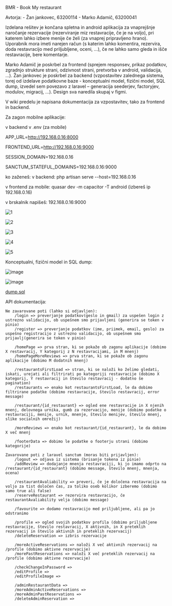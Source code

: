 BMR - Book My restaurant

Avtorja:
    -   Žan jankovec, 63200114
    -   Marko Adamič, 63200041

Izdelana rešitev je končana spletna in android aplikacija za vnaprejšnje naročanje rezervacije (rezerviranje miz restavracije, če je na voljo), pri katerem lahko izbere menije če želi (za vnaprej pripravljeno hrano). Uporabnik mora imeti narejen račun (s katerim lahko komentira, rezervira, doda restavracijo med priljubljene, oceni, …), če ne lahko samo gleda in išče restavracije, bere komentarje.

Marko Adamič je poskrbel za frontend (sprejem responsev, prikaz podatkov, zgradnjo strukture strani, odzivnost strani, pretvorba v android, validacija, ...).
Žan jankovec je poskrbel za backend (vzpostavitev zalednega sistema, torej od izdelave podatkovne baze - konceptualni model, fizični model, SQL dump, izvedel sem povezavo z laravel – generacija seederjev, factoryjev, modulov, migracij, ...).
Design sva naredila skupaj v figmi.

V wiki predelu je napisana dokumentacija za vzpostavitev, tako za frontend in backend.

Za zagon mobilne aplikacije: 

v backend v .env (za mobile)

APP_URL=http://192.168.0.16:8000

FRONTEND_URL=http://192.168.0.16:9000

SESSION_DOMAIN=192.168.0.16

SANCTUM_STATEFUL_DOMAINS=192.168.0.16:9000


ko zaženeš:
v backend: php artisan serve --host=192.168.0.16

v frontend za mobile: quasar dev -m capacitor -T android (izbereš ip 192.168.0.16)

v brskalnik napišeš: 192.168.0.16:9000


![1](/uploads/8059b7d351c9ad10b7650e930b13675b/1.PNG)

![2](/uploads/441a8f56fd8a2964b0c9a1b3abd77926/2.PNG)

![3](/uploads/6aabd23f98eb315d9f54dd3526b2fbec/3.PNG)

![4](/uploads/9c8897456d1cc180937f312092a311cc/4.PNG)

![5](/uploads/5502517c40402fe4073605af5bbc2606/5.PNG)


Konceptualni, fizični model in SQL dump:

![image](/uploads/76c3ca1823d00742de96500e1b0e425a/image.png)

![image](/uploads/5ffca4af2e0a14ad843201d202f0f962/image.png)

[dump.sql](/uploads/89a4beae5a2bc50c1bd997dbc79fb19a/dump.sql)

API dokumentacija:
```
Ne zavarovane poti (lahko si odjavljen):
    /login => preverjanje podatkov(geslo in gmail) za uspešen login z ustrezno validacijo, ob uspešnem smo prijavljeni (generira se token v pinio)
    /register => preverjanje podatkov (ime, priimek, email, geslo) za uspešno registracijo z ustrezno validacijo, ob uspešnem smo prijavlj(generira se token v pinio)

    /homePage => prva stran, ki se pokaže ob zagonu aplikacije (dobimo X restavracij, Y kategorij z N restavracijami, in M mnenj)
    /homePageMoreReviews => prva stran, ki se pokaže ob zagonu aplikacije (dobimo M dodatnih mnenj)

    /restaurantsFirstLoad => stran, ki se naloži ko želimo gledati, iskati, urejati ali filtrirati po kategoriji restavracije (dobimo X kategorij, Y restavracij in število restavracij - dodatno še pagination)
    /restaurants => enako kot restaurantsFirstLoad, le da dobimo filtrirane podatke (dobimo restavracije, število restavracij, error message)

    /restaurant/{id_restaurant} => ogled ene restavracije in X njenih mnenj, delovnega urnika, gumb za rezervacijo, menije (dobimo podatke o restavraciji, menije, urnik, mnenje, število menijev, število mnenj, slike socialnih omrežij)

    /moreReviews => enako kot restaurant/{id_restaurant}, le da dobimo X več mnenj

    /footerData => dobimo le podatke o footerju strani (dobimo kategorije)

Zavarovane poti z laravel sanctum (moras biti prijavljen):
    /logout => odjava iz sistema (brisanje tokena iz pinie)
    /addReview => dodajanje mnenja restavraciji, ki jo imamo odprto na  /restaurant/{id_restaurant} (dobimo message, število mnenj, mnenja, ocena)

    /restaurantAvaliability => preveri, če je določena restavracija na voljo za tist določen čas, za toliko oseb kolikor izberemo (dobimo samo true ali false)
    /reserveRestaurant => rezervira restavracijo, če restaurantAvaliability velja (dobimo message)

    /favourite => dodamo restavracijo med priljubljene, ali pa jo odstranimo

    /profile => ogled svojih podatkov profila (dobimo priljubljene restavracije, število restavracij, X aktivnih, in X preteklih rezervacij in število aktivnih in preteklih rezervacij)
    /deleteReservation => izbris rezervacije

    /moreActiveReservations => naloži X več aktivnih rezervacij na /profile (dobimo aktivne rezervacije)
    /morePastReservations => naloži X več preteklih rezervacij na /profile (dobimo aktivne rezervacije)

    /checkChangeInPassword =>
    /editProfile =>
    /editProfileImage =>

    /adminRestaurantData =>
    /moreAdminActiveReservations =>
    /moreAdminPastReservations =>
    /deleteAdminReservation =>
```
